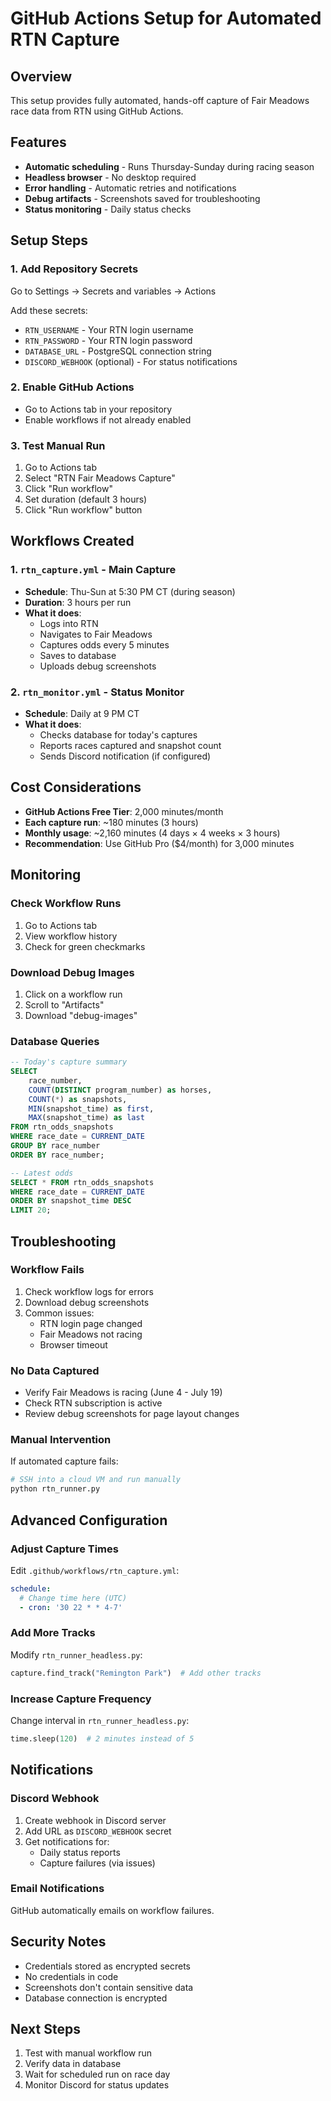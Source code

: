 # GitHub Actions Setup for Automated RTN Capture

## Overview
This setup provides fully automated, hands-off capture of Fair Meadows race data from RTN using GitHub Actions.

## Features
- **Automatic scheduling** - Runs Thursday-Sunday during racing season
- **Headless browser** - No desktop required
- **Error handling** - Automatic retries and notifications
- **Debug artifacts** - Screenshots saved for troubleshooting
- **Status monitoring** - Daily status checks

## Setup Steps

### 1. Add Repository Secrets
Go to Settings → Secrets and variables → Actions

Add these secrets:
- `RTN_USERNAME` - Your RTN login username
- `RTN_PASSWORD` - Your RTN login password  
- `DATABASE_URL` - PostgreSQL connection string
- `DISCORD_WEBHOOK` (optional) - For status notifications

### 2. Enable GitHub Actions
- Go to Actions tab in your repository
- Enable workflows if not already enabled

### 3. Test Manual Run
1. Go to Actions tab
2. Select "RTN Fair Meadows Capture"
3. Click "Run workflow"
4. Set duration (default 3 hours)
5. Click "Run workflow" button

## Workflows Created

### 1. `rtn_capture.yml` - Main Capture
- **Schedule**: Thu-Sun at 5:30 PM CT (during season)
- **Duration**: 3 hours per run
- **What it does**:
  - Logs into RTN
  - Navigates to Fair Meadows
  - Captures odds every 5 minutes
  - Saves to database
  - Uploads debug screenshots

### 2. `rtn_monitor.yml` - Status Monitor
- **Schedule**: Daily at 9 PM CT
- **What it does**:
  - Checks database for today's captures
  - Reports races captured and snapshot count
  - Sends Discord notification (if configured)

## Cost Considerations
- **GitHub Actions Free Tier**: 2,000 minutes/month
- **Each capture run**: ~180 minutes (3 hours)
- **Monthly usage**: ~2,160 minutes (4 days × 4 weeks × 3 hours)
- **Recommendation**: Use GitHub Pro ($4/month) for 3,000 minutes

## Monitoring

### Check Workflow Runs
1. Go to Actions tab
2. View workflow history
3. Check for green checkmarks

### Download Debug Images
1. Click on a workflow run
2. Scroll to "Artifacts"
3. Download "debug-images"

### Database Queries
```sql
-- Today's capture summary
SELECT 
    race_number,
    COUNT(DISTINCT program_number) as horses,
    COUNT(*) as snapshots,
    MIN(snapshot_time) as first,
    MAX(snapshot_time) as last
FROM rtn_odds_snapshots
WHERE race_date = CURRENT_DATE
GROUP BY race_number
ORDER BY race_number;

-- Latest odds
SELECT * FROM rtn_odds_snapshots
WHERE race_date = CURRENT_DATE
ORDER BY snapshot_time DESC
LIMIT 20;
```

## Troubleshooting

### Workflow Fails
1. Check workflow logs for errors
2. Download debug screenshots
3. Common issues:
   - RTN login page changed
   - Fair Meadows not racing
   - Browser timeout

### No Data Captured
- Verify Fair Meadows is racing (June 4 - July 19)
- Check RTN subscription is active
- Review debug screenshots for page layout changes

### Manual Intervention
If automated capture fails:
```bash
# SSH into a cloud VM and run manually
python rtn_runner.py
```

## Advanced Configuration

### Adjust Capture Times
Edit `.github/workflows/rtn_capture.yml`:
```yaml
schedule:
  # Change time here (UTC)
  - cron: '30 22 * * 4-7'
```

### Add More Tracks
Modify `rtn_runner_headless.py`:
```python
capture.find_track("Remington Park")  # Add other tracks
```

### Increase Capture Frequency
Change interval in `rtn_runner_headless.py`:
```python
time.sleep(120)  # 2 minutes instead of 5
```

## Notifications

### Discord Webhook
1. Create webhook in Discord server
2. Add URL as `DISCORD_WEBHOOK` secret
3. Get notifications for:
   - Daily status reports
   - Capture failures (via issues)

### Email Notifications
GitHub automatically emails on workflow failures.

## Security Notes
- Credentials stored as encrypted secrets
- No credentials in code
- Screenshots don't contain sensitive data
- Database connection is encrypted

## Next Steps
1. Test with manual workflow run
2. Verify data in database
3. Wait for scheduled run on race day
4. Monitor Discord for status updates